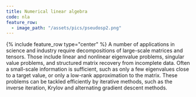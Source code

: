 ```yaml
---
title: Numerical linear algebra
code: nla
feature_row:
  - image_path: "/assets/pics/pseudosp2.png"  
---
```

{% include feature_row type="center"  %}
A number of applications in science and industry require decompositions of large-scale matrices and tensors. Those include linear and nonlinear eigenvalue problems, singular value problems, and structured matrix recovery from incomplete data. Often a small-scale information is sufficient, such as only a few eigenvalues close to a target value, or only a low-rank approximation to the matrix. These problems can be tackled efficiently by iterative methods, such as the inverse iteration, Krylov and alternating gradient descent methods.